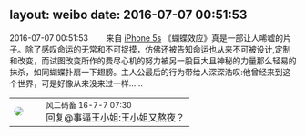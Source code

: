 layout: weibo
date: 2016-07-07 00:51:53
---
<meta name="referrer" content="no-referrer" />

2016-07-07 00:51:53  &nbsp;&nbsp;&nbsp;&nbsp;&nbsp;&nbsp; 来自 <a href="sinaweibo://customweibosource" rel="nofollow">iPhone 5s</a>
《蝴蝶效应》真是一部让人唏嘘的片子。除了感叹命运的无常和不可捉摸，仿佛还被告知命运也从来不可被设计,定制和改变，而试图改变所作的费尽心机的努力被另一股巨大且神秘的力量那么轻易的抹杀，如同蝴蝶扑扇一下翅膀。主人公最后的行为带给人深深浩叹:他曾经来到这个世界，可是好像从来没来过一样…… ​​​

<table style="width: 100%;">
  <tr>
    <td style="width: 40px;"><img style="border-radius:50%" src="https://tva3.sinaimg.cn/crop.0.0.639.639.50/6d2a6003jw8f3idy69w2gj20hs0hrt9g.jpg?KID=imgbed,tva&Expires=1624463443&ssig=0%2BGaHwI7CM"></td>
    <td colspan="2"><small>风二码畜 16-7-7 07:30</small><br/>回复@事逼王小姐:王小姐又熬夜？</td>
  </tr>
</table>

